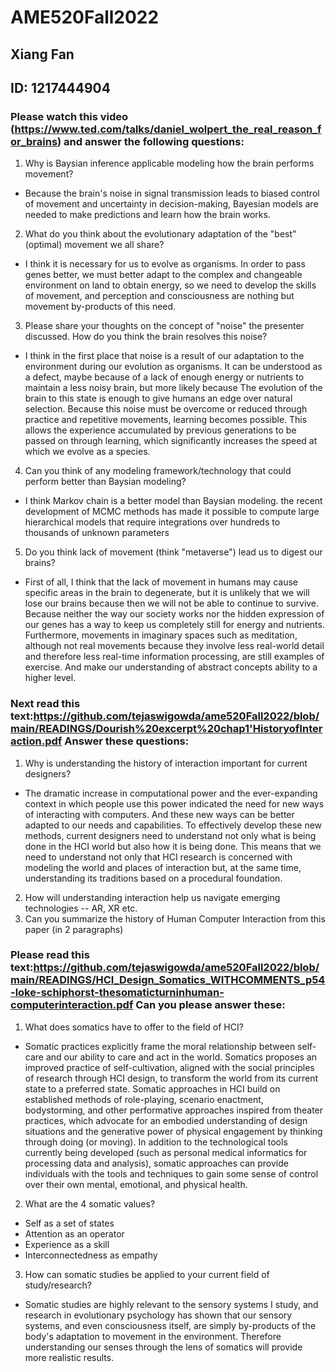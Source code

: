 # AME520Fall2022

## Xiang Fan  
## ID: 1217444904

### Please watch this video (https://www.ted.com/talks/daniel_wolpert_the_real_reason_for_brains) and answer the following questions:

1. Why is Baysian inference applicable modeling how the brain performs movement?
* Because the brain's noise in signal transmission leads to biased control of movement and uncertainty in decision-making, Bayesian models are needed to make predictions and learn how the brain works.
2. What do you think about the evolutionary adaptation of the "best" (optimal) movement we all share?
* I think it is necessary for us to evolve as organisms. In order to pass genes better, we must better adapt to the complex and changeable environment on land to obtain energy, so we need to develop the skills of movement, and perception and consciousness are nothing but movement by-products of this need.
3. Please share your thoughts on the concept of "noise" the presenter discussed. How do you think the brain resolves this noise?
* I think in the first place that noise is a result of our adaptation to the environment during our evolution as organisms. It can be understood as a defect, maybe because of a lack of enough energy or nutrients to maintain a less noisy brain, but more likely because The evolution of the brain to this state is enough to give humans an edge over natural selection. Because this noise must be overcome or reduced through practice and repetitive movements, learning becomes possible. This allows the experience accumulated by previous generations to be passed on through learning, which significantly increases the speed at which we evolve as a species.
4. Can you think of any modeling framework/technology that could perform better than Baysian modeling?
* I think Markov chain is a better model than Baysian modeling. the recent development of MCMC methods has made it possible to compute large hierarchical models that require integrations over hundreds to thousands of unknown parameters
5. Do you think lack of movement (think "metaverse") lead us to digest our brains?
* First of all, I think that the lack of movement in humans may cause specific areas in the brain to degenerate, but it is unlikely that we will lose our brains because then we will not be able to continue to survive. Because neither the way our society works nor the hidden expression of our genes has a way to keep us completely still for energy and nutrients. Furthermore, movements in imaginary spaces such as meditation, although not real movements because they involve less real-world detail and therefore less real-time information processing, are still examples of exercise. And make our understanding of abstract concepts ability to a higher level.
 
### Next read this text:https://github.com/tejaswigowda/ame520Fall2022/blob/main/READINGS/Dourish%20excerpt%20chap1'HistoryofInteraction.pdf Answer these questions:

1. Why is understanding the history of interaction important for current designers?
* The dramatic increase in computational power and the ever-expanding context in which people use this power indicated the need for new ways of interacting with computers. And these new ways can be better adapted to our needs and capabilities. To effectively develop these new methods, current designers need to understand not only what is being done in the HCI world but also how it is being done. This means that we need to understand not only that HCI research is concerned with modeling the world and places of interaction but, at the same time, understanding its traditions based on a procedural foundation.
2. How will understanding interaction help us navigate emerging technologies -- AR, XR etc.
3. Can you summarize the history of Human Computer Interaction from this paper (in 2 paragraphs)
  
### Please read this text:https://github.com/tejaswigowda/ame520Fall2022/blob/main/READINGS/HCI_Design_Somatics_WITHCOMMENTS_p54-loke-schiphorst-thesomaticturninhuman-computerinteraction.pdf Can you please answer these:

1. What does somatics have to offer to the field of HCI?
* Somatic practices explicitly frame the moral relationship between self-care and our ability to care and act in the world. Somatics proposes an improved practice of self-cultivation, aligned with the social principles of research through HCI design, to transform the world from its current state to a preferred state. Somatic approaches in HCI build on established methods of role-playing, scenario enactment, bodystorming, and other performative approaches inspired from theater practices, which advocate for an embodied understanding of design situations and the generative power of physical engagement by thinking through doing (or moving). In addition to the technological tools currently being developed (such as personal medical informatics for processing data and analysis), somatic approaches can provide individuals with the tools and techniques to gain some sense of control over their own mental, emotional, and physical health.
2. What are the 4 somatic values?
* Self as a set of states
* Attention as an operator
* Experience as a skill
* Interconnectedness as empathy
3. How can somatic studies be applied to your current field of study/research?
* Somatic studies are highly relevant to the sensory systems I study, and research in evolutionary psychology has shown that our sensory systems, and even consciousness itself, are simply by-products of the body's adaptation to movement in the environment. Therefore understanding our senses through the lens of somatics will provide more realistic results.
